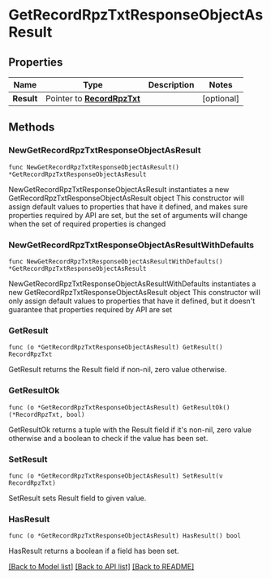# GetRecordRpzTxtResponseObjectAsResult

## Properties

Name | Type | Description | Notes
------------ | ------------- | ------------- | -------------
**Result** | Pointer to [**RecordRpzTxt**](RecordRpzTxt.md) |  | [optional] 

## Methods

### NewGetRecordRpzTxtResponseObjectAsResult

`func NewGetRecordRpzTxtResponseObjectAsResult() *GetRecordRpzTxtResponseObjectAsResult`

NewGetRecordRpzTxtResponseObjectAsResult instantiates a new GetRecordRpzTxtResponseObjectAsResult object
This constructor will assign default values to properties that have it defined,
and makes sure properties required by API are set, but the set of arguments
will change when the set of required properties is changed

### NewGetRecordRpzTxtResponseObjectAsResultWithDefaults

`func NewGetRecordRpzTxtResponseObjectAsResultWithDefaults() *GetRecordRpzTxtResponseObjectAsResult`

NewGetRecordRpzTxtResponseObjectAsResultWithDefaults instantiates a new GetRecordRpzTxtResponseObjectAsResult object
This constructor will only assign default values to properties that have it defined,
but it doesn't guarantee that properties required by API are set

### GetResult

`func (o *GetRecordRpzTxtResponseObjectAsResult) GetResult() RecordRpzTxt`

GetResult returns the Result field if non-nil, zero value otherwise.

### GetResultOk

`func (o *GetRecordRpzTxtResponseObjectAsResult) GetResultOk() (*RecordRpzTxt, bool)`

GetResultOk returns a tuple with the Result field if it's non-nil, zero value otherwise
and a boolean to check if the value has been set.

### SetResult

`func (o *GetRecordRpzTxtResponseObjectAsResult) SetResult(v RecordRpzTxt)`

SetResult sets Result field to given value.

### HasResult

`func (o *GetRecordRpzTxtResponseObjectAsResult) HasResult() bool`

HasResult returns a boolean if a field has been set.


[[Back to Model list]](../README.md#documentation-for-models) [[Back to API list]](../README.md#documentation-for-api-endpoints) [[Back to README]](../README.md)


